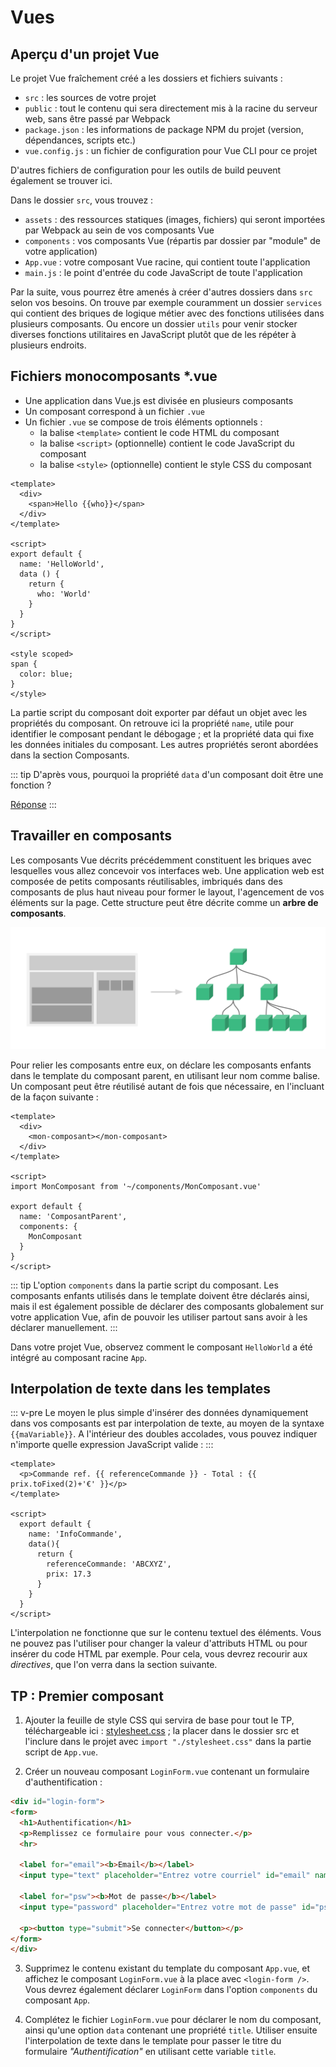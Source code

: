 # Vues

## Aperçu d'un projet Vue

Le projet Vue fraîchement créé a les dossiers et fichiers suivants :

- `src` : les sources de votre projet
- `public` : tout le contenu qui sera directement mis à la racine du serveur web, sans être passé par Webpack
- `package.json` : les informations de package NPM du projet (version, dépendances, scripts etc.)
- `vue.config.js` : un fichier de configuration pour Vue CLI pour ce projet

D'autres fichiers de configuration pour les outils de build peuvent également se trouver ici.

Dans le dossier `src`, vous trouvez :

- `assets` : des ressources statiques (images, fichiers) qui seront importées par Webpack au sein de vos composants Vue
- `components` : vos composants Vue (répartis par dossier par "module" de votre application)
- `App.vue` : votre composant Vue racine, qui contient toute l'application
- `main.js` : le point d'entrée du code JavaScript de toute l'application

Par la suite, vous pourrez être amenés à créer d'autres dossiers dans `src` selon vos besoins. On trouve par exemple couramment un dossier `services` qui contient des briques de logique métier avec des fonctions utilisées dans plusieurs composants. Ou encore un dossier `utils` pour venir stocker diverses fonctions utilitaires en JavaScript plutôt que de les répéter à plusieurs endroits.

## Fichiers monocomposants *.vue

- Une application dans Vue.js est divisée en plusieurs composants
- Un composant correspond à un fichier `.vue`
- Un fichier `.vue` se compose de trois éléments optionnels :
    - la balise `<template>` contient le code HTML du composant
    - la balise `<script>` (optionnelle) contient le code JavaScript du composant
    - la balise `<style>` (optionnelle) contient le style CSS du composant

```vue
<template>
  <div>
    <span>Hello {{who}}</span>
  </div>
</template>

<script>
export default {
  name: 'HelloWorld',
  data () {
    return {
      who: 'World'
    }
  }
}
</script>

<style scoped>
span {
  color: blue;
}
</style>
```

La partie script du composant doit exporter par défaut un objet avec les propriétés du composant. On retrouve ici la propriété `name`, utile pour identifier le composant pendant le débogage ; et la propriété data qui fixe les données initiales du composant. Les autres propriétés seront abordées dans la section Composants.

::: tip
D'après vous, pourquoi la propriété `data` d'un composant doit être une fonction ?

[Réponse](https://fr.vuejs.org/v2/guide/components.html#data-doit-etre-une-fonction)
:::

## Travailler en composants

Les composants Vue décrits précédemment constituent les briques avec lesquelles vous allez concevoir vos interfaces web. Une application web est composée de petits composants réutilisables, imbriqués dans des composants de plus haut niveau pour former le layout, l'agencement de vos éléments sur la page. Cette structure peut être décrite comme un **arbre de composants**.

![Component tree](../../assets/component-tree.png)

Pour relier les composants entre eux, on déclare les composants enfants dans le template du composant parent, en utilisant leur nom comme balise. Un composant peut être réutilisé autant de fois que nécessaire, en l'incluant de la façon suivante :

```vue
<template>
  <div>
    <mon-composant></mon-composant>
  </div>
</template>

<script>
import MonComposant from '~/components/MonComposant.vue'

export default {
  name: 'ComposantParent',
  components: {
    MonComposant
  }
}
</script>
```

::: tip
L'option `components` dans la partie script du composant. Les composants enfants utilisés dans le template doivent être déclarés ainsi, mais il est également possible de déclarer des composants globalement sur votre application Vue, afin de pouvoir les utiliser partout sans avoir à les déclarer manuellement.
:::

Dans votre projet Vue, observez comment le composant `HelloWorld` a été intégré au composant racine `App`.

## Interpolation de texte dans les templates

::: v-pre
Le moyen le plus simple d'insérer des données dynamiquement dans vos composants est par interpolation de texte, au moyen de la syntaxe `{{maVariable}}`. A l'intérieur des doubles accolades, vous pouvez indiquer n'importe quelle expression JavaScript valide :
:::

```vue
<template>
  <p>Commande ref. {{ referenceCommande }} - Total : {{ prix.toFixed(2)+'€' }}</p>
</template>

<script>
  export default {
    name: 'InfoCommande',
    data(){
      return {
        referenceCommande: 'ABCXYZ',
        prix: 17.3
      }
    }
  }
</script>
```

L'interpolation ne fonctionne que sur le contenu textuel des éléments. Vous ne pouvez pas l'utiliser pour changer la valeur d'attributs HTML ou pour insérer du code HTML par exemple. Pour cela, vous devrez recourir aux *directives*, que l'on verra dans la section suivante.

## TP : Premier composant

1. Ajouter la feuille de style CSS qui servira de base pour tout le TP, téléchargeable ici : [stylesheet.css](https://worldline.github.io/vuejs-training/stylesheet.css) ; la placer dans le dossier src et l'inclure dans le projet avec `import "./stylesheet.css"` dans la partie script de `App.vue`.

2. Créer un nouveau composant `LoginForm.vue` contenant un formulaire d'authentification :

```html
<div id="login-form">
<form>
  <h1>Authentification</h1>
  <p>Remplissez ce formulaire pour vous connecter.</p>
  <hr>

  <label for="email"><b>Email</b></label>
  <input type="text" placeholder="Entrez votre courriel" id="email" name="email" required>

  <label for="psw"><b>Mot de passe</b></label>
  <input type="password" placeholder="Entrez votre mot de passe" id="psw" name="psw" required>

  <p><button type="submit">Se connecter</button></p>
</form>
</div>
```

3. Supprimez le contenu existant du template du composant `App.vue`, et affichez le composant `LoginForm.vue` à la place avec `<login-form />`. Vous devrez également déclarer `LoginForm` dans l'option `components` du composant `App`.

4. Complétez le fichier `LoginForm.vue` pour déclarer le nom du composant, ainsi qu'une option `data` contenant une propriété `title`. Utiliser ensuite l'interpolation de texte dans le template pour passer le titre du formulaire *"Authentification"* en utilisant cette variable `title`.